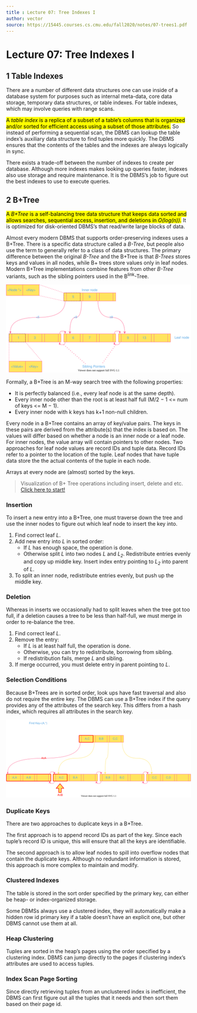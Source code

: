```yaml
---
title : Lecture 07: Tree Indexes I
author: vector
source: https://15445.courses.cs.cmu.edu/fall2020/notes/07-trees1.pdf
---
```


# Lecture 07: Tree Indexes I

## 1 Table Indexes

There are a number of different data structures one can use inside of a database system for purposes such as internal meta-data, core data storage, temporary data structures, or table indexes. For table indexes, which may involve queries with range scans.

<mark>A *table index* is a replica of a subset of a table’s columns that is organized and/or sorted for efficient access using a subset of those attributes.</mark> So instead of performing a sequential scan, the DBMS can lookup the table index’s auxiliary data structure to find tuples more quickly. The DBMS ensures that the contents of the tables and the indexes are always logically in sync.

There exists a trade-off between the number of indexes to create per database. Although more indexes makes looking up queries faster, indexes also use storage and require maintenance. It is the DBMS’s job to figure out the best indexes to use to execute queries.

## 2 B+Tree

<mark>A *B+Tree* is a self-balancing tree data structure that keeps data sorted and allows searches, sequential access, insertion, and deletions in *O(log(n))*.</mark> It is optimized for disk-oriented DBMS’s that read/write large blocks of data.

Almost every modern DBMS that supports order-preserving indexes uses a B+Tree. There is a specific data structure called a *B-Tree*, but people also use the term to generally refer to a class of data structures. The primary difference between the original *B-Tree* and the B+Tree is that *B-Trees* stores keys and values in all nodes, while B+ trees store values only in leaf nodes. Modern B+Tree implementations combine features from other *B-Tree* variants, such as the sibling pointers used in the B<sup>link</sup>-Tree.

<div style="text-align:center"><img src="./assets/BPlusTreeDiagram.svg"></div>

Formally, a B+Tree is an M-way search tree with the following properties:

- It is perfectly balanced (i.e., every leaf node is at the same depth).
- Every inner node other than the root is at least half full (M/2 − 1 <= num of keys <= M − 1).
- Every inner node with k keys has k+1 non-null children.

Every node in a B+Tree contains an array of key/value pairs. The keys in these pairs are derived from the attribute(s) that the index is based on. The values will differ based on whether a node is an inner node or a leaf node. For inner nodes, the value array will contain pointers to other nodes. Two approaches for leaf node values are record IDs and tuple data. Record IDs refer to a pointer to the location of the tuple. Leaf nodes that have tuple data store the the actual contents of the tuple in each node.

Arrays at every node are (almost) sorted by the keys.

> Visualization of B+ Tree operations including insert, delete and etc. [Click here to start!](https://www.cs.usfca.edu/~galles/visualization/BPlusTree.html)

### Insertion

To insert a new entry into a B+Tree, one must traverse down the tree and use the inner nodes to figure out which leaf node to insert the key into.

1. Find correct leaf *L*.
2. Add new entry into *L* in sorted order:
   - If *L* has enough space, the operation is done.
   - Otherwise split *L* into two nodes *L* and *L<sub>2</sub>*. Redistribute entries evenly and copy up middle key.  Insert index entry pointing to *L<sub>2</sub>* into parent of *L*.
3. To split an inner node, redistribute entries evenly, but push up the middle key.

### Deletion

Whereas in inserts we occasionally had to split leaves when the tree got too full, if a deletion causes a tree to be less than half-full, we must merge in order to re-balance the tree.

1. Find correct leaf *L*.
2. Remove the entry:
   - If *L* is at least half full, the operation is done.
   - Otherwise, you can try to redistribute, borrowing from sibling.
   - If redistribution fails, merge *L* and sibling.
3. If merge occurred, you must delete entry in parent pointing to *L*.

### Selection Conditions

Because B+Trees are in sorted order, look ups have fast traversal and also do not require the entire key. The DBMS can use a B+Tree index if the query provides any of the attributes of the search key. This differs from a hash index, which requires all attributes in the search key.

<div style="text-align:center"><img src="./assets/PrefixSearch.svg" alt="Figure 2: To perform a prefix search on a B+Tree, one looks at the first attribute on the key, follows the path down and performs a sequential scan across the leaves to find all they keys that one wants."></div>

### Duplicate Keys

There are two approaches to duplicate keys in a B+Tree.

The first approach is to append record IDs as part of the key. Since each tuple’s record ID is unique, this will ensure that all the keys are identifiable.

The second approach is to allow leaf nodes to spill into overflow nodes that contain the duplicate keys. Although no redundant information is stored, this approach is more complex to maintain and modify.

### Clustered Indexes

The table is stored in the sort order specified by the primary key, can either be heap- or index-organized storage.

Some DBMSs always use a clustered index, they will automatically make a hidden row id primary key if a table doesn’t have an explicit one, but other DBMS cannot use them at all.

### Heap Clustering

Tuples are sorted in the heap’s pages using the order specified by a clustering index. DBMS can jump directly to the pages if clustering index’s attributes are used to access tuples.

### Index Scan Page Sorting

Since directly retrieving tuples from an unclustered index is inefficient, the DBMS can first figure out all the tuples that it needs and then sort them based on their page id.
